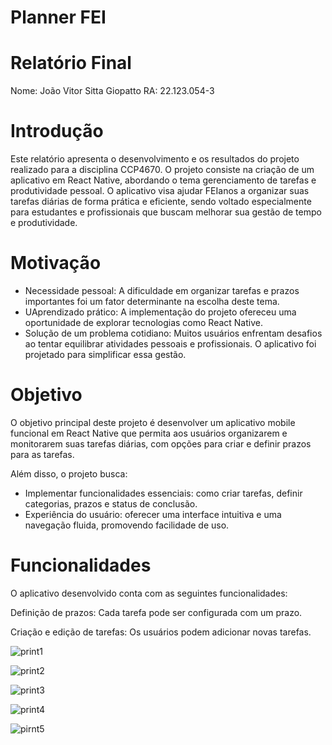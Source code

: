 # Planner FEI


# Relatório Final

Nome: João Vitor Sitta Giopatto
RA: 22.123.054-3

# Introdução

Este relatório apresenta o desenvolvimento e os resultados do projeto realizado para a disciplina CCP4670. O projeto consiste na criação de um aplicativo em React Native, abordando o tema gerenciamento de tarefas e produtividade pessoal. O aplicativo visa ajudar FEIanos a organizar suas tarefas diárias de forma prática e eficiente, sendo voltado especialmente para estudantes e profissionais que buscam melhorar sua gestão de tempo e produtividade.

# Motivação

- Necessidade pessoal: A dificuldade em organizar tarefas e prazos importantes foi um fator determinante na escolha deste tema.
- UAprendizado prático: A implementação do projeto ofereceu uma oportunidade de explorar tecnologias como React Native.
- Solução de um problema cotidiano: Muitos usuários enfrentam desafios ao tentar equilibrar atividades pessoais e profissionais. O aplicativo foi projetado para simplificar essa gestão.


# Objetivo

O objetivo principal deste projeto é desenvolver um aplicativo mobile funcional em React Native que permita aos usuários organizarem e monitorarem suas tarefas diárias, com opções para criar e definir prazos para as tarefas.

Além disso, o projeto busca:

- Implementar funcionalidades essenciais: como criar tarefas, definir categorias, prazos e status de conclusão.
- Experiência do usuário: oferecer uma interface intuitiva e uma navegação fluida, promovendo facilidade de uso.

# Funcionalidades

O aplicativo desenvolvido conta com as seguintes funcionalidades:

Definição de prazos: Cada tarefa pode ser configurada com um prazo.

Criação e edição de tarefas: Os usuários podem adicionar novas tarefas.

![print1](assets)

![print2](assets)

![print3](assets)

![print4](assets)

![pirnt5](assets)

